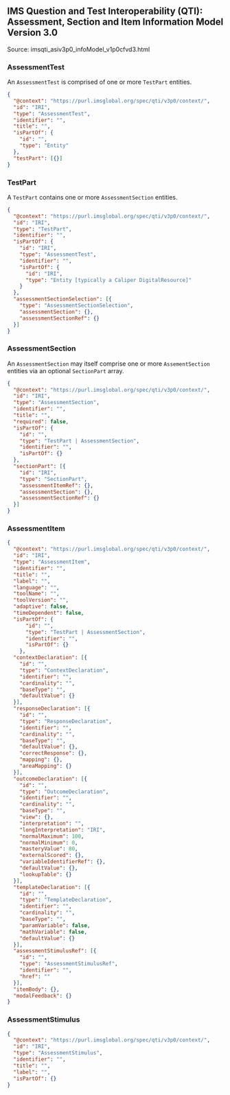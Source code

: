 ## IMS Question and Test Interoperability (QTI): Assessment, Section and Item Information Model Version 3.0

Source: imsqti_asiv3p0_infoModel_v1p0cfvd3.html

### AssessmentTest
An `AssessmentTest` is comprised of one or more `TestPart` entities.

```json
{
  "@context": "https://purl.imsglobal.org/spec/qti/v3p0/context/",
  "id": "IRI",
  "type": "AssessmentTest",
  "identifier": "",
  "title": "",
  "isPartOf": {
    "id": "",
    "type": "Entity"
  },
  "testPart": [{}]
}
```

### TestPart
A `TestPart` contains one or more `AssessmentSection` entities.

```json
{
  "@context": "https://purl.imsglobal.org/spec/qti/v3p0/context/",
  "id": "IRI",
  "type": "TestPart",
  "identifier": "",
  "isPartOf": {
    "id": "IRI",
    "type": "AssessmentTest",
    "identifier": "",
    "isPartOf": {
      "id": "IRI",
      "type": "Entity [typically a Caliper DigitalResource]"
    }
  },
  "assessmentSectionSelection": [{
    "type": "AssessmentSectionSelection",
    "assessmentSection": {},
    "assessmentSectionRef": {}
  }]
}
```

### AssessmentSection
An `AssessmentSection` may itself comprise one or more `AssementSection` entities via an optional `SectionPart` array.

```json
{
  "@context": "https://purl.imsglobal.org/spec/qti/v3p0/context/",
  "id": "IRI",
  "type": "AssessmentSection",
  "identifier": "",
  "title": "",
  "required": false,
  "isPartOf": {
    "id": "",
    "type": "TestPart | AssessmentSection",
    "identifier": "",
    "isPartOf": {}
  },
  "sectionPart": [{
    "id": "IRI",
    "type": "SectionPart",
    "assessmentItemRef": {},
    "assessmentSection": {},
    "assessmentSectionRef": {}
  }]
}
```

### AssessmentItem

```json
{
  "@context": "https://purl.imsglobal.org/spec/qti/v3p0/context/",
  "id": "IRI",
  "type": "AssessmentItem",
  "identifier": "",
  "title": "",
  "label": "",
  "language": "",
  "toolName": "",
  "toolVersion": "",
  "adaptive": false,
  "timeDependent": false,
  "isPartOf": {
      "id": "",
      "type": "TestPart | AssessmentSection",
      "identifier": "",
      "isPartOf": {}
    },
  "contextDeclaration": [{
    "id": "",
    "type": "ContextDeclaration",
    "identifier": "",
    "cardinality": "",
    "baseType": "",
    "defaultValue": {}
  }],
  "responseDeclaration": [{
    "id": "",
    "type": "ResponseDeclaration",
    "identifier": "",
    "cardinality": "",
    "baseType": "",
    "defaultValue": {},
    "correctResponse": {},
    "mapping": {},
    "areaMapping": {}
  }],
  "outcomeDeclaration": [{
    "id": "",
    "type": "OutcomeDeclaration",
    "identifier": "",
    "cardinality": "",
    "baseType": "",
    "view": {},
    "interpretation": "",
    "longInterpretation": "IRI",
    "normalMaximum": 100,
    "normalMinimum": 0,
    "masteryValue": 80,
    "externalScored": {},
    "variableIdentifierRef": {},
    "defaultValue": {},
    "lookupTable": {}
  }],
  "templateDeclaration": [{
    "id": "",
    "type": "TemplateDeclaration",
    "identifier": "",
    "cardinality": "",
    "baseType": "",
    "paramVariable": false,
    "mathVariable": false,
    "defaultValue": {}
  }],
  "assessmentStimulusRef": [{
    "id": "",
    "type": "AssessmentStimulusRef",
    "identifier": "",
    "href": ""
  }],
  "itemBody": {},
  "modalFeedback": {}
}
```

### AssessmentStimulus

```json
{
  "@context": "https://purl.imsglobal.org/spec/qti/v3p0/context/",
  "id": "IRI",
  "type": "AssessmentStimulus",
  "identifier": "",
  "title": "",
  "label": "",
  "isPartOf": {}
}
```
